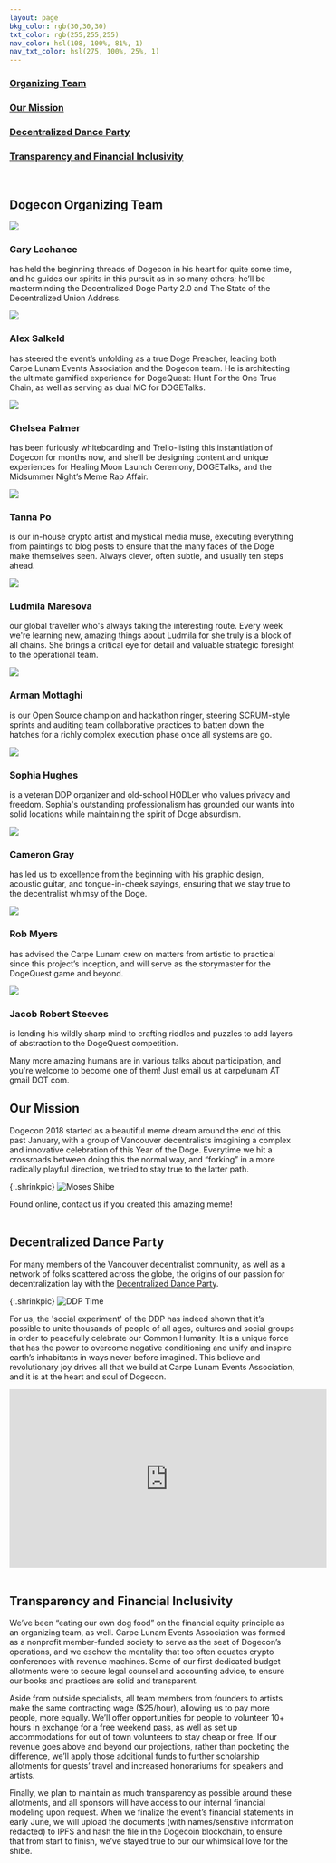```yaml
---
layout: page
bkg_color: rgb(30,30,30)
txt_color: rgb(255,255,255)
nav_color: hsl(108, 100%, 81%, 1)
nav_txt_color: hsl(275, 100%, 25%, 1)
---
```


### [Organizing Team](#team)
### [Our Mission](#mission)
### [Decentralized Dance Party](#ddp)
### [Transparency and Financial Inclusivity](#finance)  

<br>

<h2 id='team'> Dogecon Organizing Team </h2>

<div class="tiles">
  <div class="halfWidth rowTile">
    <img src="/images/bio/garybiopic.jpg" />
    <h3>Gary Lachance</h3>
    <p>has held the beginning threads of Dogecon in his heart for quite some time, and he guides our spirits in this pursuit as in so many others; he’ll be masterminding the Decentralized Doge Party 2.0 and The State of the Decentralized Union Address.</p>
  </div>
  <div class="halfWidth rowTile">
    <img src="/images/bio/alexbiopic.jpg" />
    <h3>Alex Salkeld</h3>
    <p>has steered the event’s unfolding as a true Doge Preacher, leading both Carpe Lunam Events Association and the Dogecon team. He is architecting the ultimate gamified experience for DogeQuest: Hunt For the One True Chain, as well as serving as dual MC for DOGETalks.</p>
  </div>
  <div class="halfWidth rowTile">
    <img src="/images/bio/chelseabiopic.jpg" />
    <h3>Chelsea Palmer</h3>
    <p>has been furiously whiteboarding and Trello-listing this instantiation of Dogecon for months now, and she’ll be designing content and unique experiences for Healing Moon Launch Ceremony, DOGETalks, and the Midsummer Night’s Meme Rap Affair.</p>
  </div>
  <div class="halfWidth rowTile">
    <img src="/images/bio/tannabiopic.jpg" />
    <h3>Tanna Po</h3>
    <p>is our in-house crypto artist and mystical media muse, executing everything from paintings to blog posts to ensure that the many faces of the Doge make themselves seen. Always clever, often subtle, and usually ten steps ahead.</p>
  </div>
  <div class="halfWidth rowTile">
    <img src="/images/bio/ludmilabiopic.jpg" />
    <h3>Ludmila Maresova</h3>
    <p>our global traveller who's always taking the interesting route. Every week we're learning new, amazing things about Ludmila for she truly is a block of all chains. She brings a critical eye for detail and valuable strategic foresight to the operational team.</p>
  </div>
  <div class="halfWidth rowTile">
    <img src="/images/bio/armanbiopic.jpg" />
    <h3>Arman Mottaghi</h3>
    <p>is our Open Source champion and hackathon ringer, steering SCRUM-style sprints and auditing team collaborative practices to batten down the hatches for a richly complex execution phase once all systems are go.</p>
  </div>
  <div class="halfWidth rowTile">
    <img src="/images/bio/sophiabiopic.jpg" />
    <h3>Sophia Hughes</h3>
    <p>is a veteran DDP organizer and old-school HODLer who values privacy and freedom. Sophia's outstanding professionalism has grounded our wants into solid locations while maintaining the spirit of Doge absurdism.</p>
  </div>
  <div class="halfWidth rowTile">
    <img src="/images/bio/cambiopic.jpg" />
    <h3>Cameron Gray</h3>
    <p>has led us to excellence from the beginning with his graphic design, acoustic guitar, and tongue-in-cheek sayings, ensuring that we stay true to the decentralist whimsy of the Doge.</p>
  </div>
  <div class="halfWidth rowTile">
    <img src="/images/bio/robbiopic.jpg" />
    <h3>Rob Myers</h3>
    <p>has advised the Carpe Lunam crew on matters from artistic to practical since this project’s inception, and will serve as the storymaster for the DogeQuest game and beyond.</p>
  </div>
  <div class="halfWidth rowTile">
    <img src="/images/bio/jacobbiopic.jpg" />
    <h3>Jacob Robert Steeves</h3>
    <p>is lending his wildly sharp mind to crafting riddles and puzzles to add layers of abstraction to the DogeQuest competition.</p>
  </div>
</div>

Many more amazing humans are in various talks about participation, and you're welcome to become one of them! Just email us at carpelunam AT gmail DOT com.

<h2 id='mission'> Our Mission </h2>

Dogecon 2018 started as a beautiful meme dream around the end of this past January, with a group of Vancouver decentralists imagining a complex and innovative celebration of this Year of the Doge. Everytime we hit a crossroads between doing this the normal way, and “forking” in a more radically playful direction, we tried to stay true to the latter path.

{:.shrinkpic}
![Moses Shibe](/images/mosesdoge.jpg)
  <figcaption>Found online, contact us if you created this amazing meme! </figcaption>
<br>

<h2 id='ddp'> Decentralized Dance Party </h2>

For many members of the Vancouver decentralist community, as well as a network of folks scattered across the globe, the origins of our passion for decentralization lay with the [Decentralized Dance Party](http://www.theddp.com).

{:.shrinkpic}
![DDP Time](/images/partydoge.jpeg)
<br>

For us, the 'social experiment' of the DDP has indeed shown that it’s possible to unite thousands of people of all ages, cultures and social groups in order to peacefully celebrate our Common Humanity. It is a unique force that has the power to overcome negative conditioning and unify and inspire earth’s inhabitants in ways never before imagined. This believe and revolutionary joy drives all that we build at Carpe Lunam Events Association, and it is at the heart and soul of Dogecon.

<div class="horizontallyCenter">
<iframe width="560" height="315" src="https://www.youtube.com/embed/9ytFxdUTS2E" frameborder="0" allow="autoplay; encrypted-media" allowfullscreen></iframe>
</div>

<br>

<h2 id='finance'> Transparency and Financial Inclusivity </h2>

We’ve been “eating our own dog food” on the financial equity principle as an organizing team, as well. Carpe Lunam Events Association was formed as a nonprofit member-funded society to serve as the seat of Dogecon’s operations, and we eschew the mentality that too often equates crypto conferences with revenue machines. Some of our first dedicated budget allotments were to secure legal counsel and accounting advice, to ensure our books and practices are solid and transparent.

Aside from outside specialists, all team members from founders to artists make the same contracting wage ($25/hour), allowing us to pay more people, more equally. We’ll offer opportunities for people to volunteer 10+ hours in exchange for a free weekend pass, as well as set up accommodations for out of town volunteers to stay cheap or free. If our revenue goes above and beyond our projections, rather than pocketing the difference, we’ll apply those additional funds to further scholarship allotments for guests’ travel and increased honorariums for speakers and artists.

Finally, we plan to maintain as much transparency as possible around these allotments, and all sponsors will have access to our internal financial modeling upon request. When we finalize the event’s financial statements in early June, we will upload the documents (with names/sensitive information redacted) to IPFS and hash the file in the Dogecoin blockchain, to ensure that from start to finish, we’ve stayed true to our our whimsical love for the shibe.

